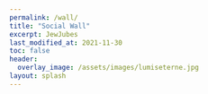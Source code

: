 ```yaml
---
permalink: /wall/
title: "Social Wall"
excerpt: JewJubes
last_modified_at: 2021-11-30
toc: false
header:
  overlay_image: /assets/images/lumiseterne.jpg
layout: splash
---
```


<script async src="https://walls.io/js/wallsio-widget-1.2.js" data-wallurl="https://my.walls.io/g4jhh?nobackground=1&amp;colorscheme=custom&amp;show_header=0" data-title="Aria Wall" data-width="100%" data-autoheight="1" data-injectloadmorebutton="1" data-loadmoretext="Load More Aria" data-loadmorecount="" data-height="800" data-lazyload="1"></script>
